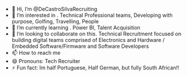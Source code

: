 - 👋 Hi, I’m @DeCastroSilvaRecruiting
- 👀 I’m interested in . Technical Professional teams, Developing with purpose, Golfing, Travelling, People 
- 🌱 I’m currently learning . Power BI, Talent Acquisition 
- 💞️ I’m looking to collaborate on this. Technical Recruitment focused on building digital teams comprised of Electronics and Hardware / Embedded Software/Firmware and Software Developers
- 📫 How to reach me 
- 😄 Pronouns: Tech Recruiter
- ⚡ Fun fact: Im half Portuguese, Half German, but fully South African!!

<!---
DeCastroSilvaRecruiting/DeCastroSilvaRecruiting is a ✨ special ✨ repository because its `README.md` (this file) appears on your GitHub profile.
You can click the Preview link to take a look at your changes.
--->
